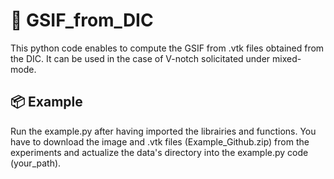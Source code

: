 # 🔧 GSIF_from_DIC

This python code enables to compute the GSIF from .vtk files obtained from the DIC. It can be used in the case of V-notch solicitated under mixed-mode.

## 📦 Example

Run the example.py after having imported the librairies and functions. You have to download the image and .vtk files (Example_Github.zip) from the experiments and actualize the data's directory into the example.py code (your_path).
